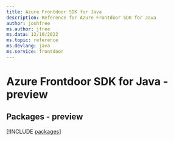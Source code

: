 ```yaml
---
title: Azure Frontdoor SDK for Java
description: Reference for Azure Frontdoor SDK for Java
author: joshfree
ms.author: jfree
ms.data: 12/10/2022
ms.topic: reference
ms.devlang: java
ms.service: frontdoor
---
```

# Azure Frontdoor SDK for Java - preview
## Packages - preview
[!INCLUDE [packages](frontdoor-index.md)]